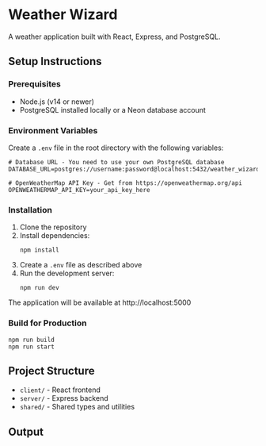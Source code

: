 # Weather Wizard

A weather application built with React, Express, and PostgreSQL.

## Setup Instructions

### Prerequisites
- Node.js (v14 or newer)
- PostgreSQL installed locally or a Neon database account

### Environment Variables
Create a `.env` file in the root directory with the following variables:

```
# Database URL - You need to use your own PostgreSQL database
DATABASE_URL=postgres://username:password@localhost:5432/weather_wizard

# OpenWeatherMap API Key - Get from https://openweathermap.org/api
OPENWEATHERMAP_API_KEY=your_api_key_here
```

### Installation

1. Clone the repository
2. Install dependencies:
   ```
   npm install
   ```
3. Create a `.env` file as described above
4. Run the development server:
   ```
   npm run dev
   ```

The application will be available at http://localhost:5000

### Build for Production

```
npm run build
npm run start
```

## Project Structure

- `client/` - React frontend
- `server/` - Express backend
- `shared/` - Shared types and utilities

## Output

